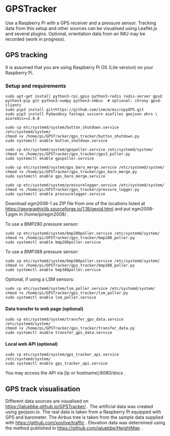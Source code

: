 # GPSTracker
Use a Raspberry Pi with a GPS receiver and a pressure sensor. 
Tracking data from this setup and other sources can be visualised using 
Leaflet.js and several plugins. 
Optional, orientation data from an IMU may be recorded (work in progress).

## GPS tracking
It is assumed that you are using Raspberry Pi OS (Lite version) on your 
Raspberry Pi.
### Setup and requirements
```
sudo apt-get install python3-rpi.gpio python3-redis redis-server gpsd
python3-pip git python3-numpy python3-smbus  # optional: chrony gpsd-clients
sudo pip3 install git+https://github.com/inmcm/micropyGPS.git
sudo pip3 install PyGeodesy fastapi uvicorn aiofiles geojson ahrs \
aioredis==2.0.0
```

```
sudo cp etc/systemd/system/button_shutdown.service /etc/systemd/system/
chmod +x /home/pi/GPSTracker/gps_tracker/button_shutdown.py
sudo systemctl enable button_shutdown.service
```

```
sudo cp etc/systemd/system/gpspoller.service /etc/systemd/system/
chmod +x /home/pi/GPSTracker/gps_tracker/gps3_poller.py
sudo systemctl enable gpspoller.service
```

```
sudo cp etc/systemd/system/gps_baro_merge.service /etc/systemd/system/
chmod +x /home/pi/GPSTracker/gps_tracker/gps_baro_merge.py
sudo systemctl enable gps_baro_merge.service
```

```
sudo cp etc/systemd/system/pressurelogger.service /etc/systemd/system/
chmod +x /home/pi/GPSTracker/gps_tracker/pressure_logger.py
sudo systemctl enable pressurelogger.service
```
Download egm2008-1 as ZIP file from one of the locations listed at 
https://geographiclib.sourceforge.io/1.18/geoid.html and put egm2008-1.pgm 
in /home/pi/egm2008/ .

To use a BMP280 pressure sensor:
```
sudo cp etc/systemd/system/bmp280poller.service /etc/systemd/system/
chmod +x /home/pi/GPSTracker/gps_tracker/bmp280_poller.py
sudo systemctl enable bmp280poller.service
```

To use a BMP388 pressure sensor:
```
sudo cp etc/systemd/system/bmp388poller.service /etc/systemd/system/
chmod +x /home/pi/GPSTracker/gps_tracker/bmp388_poller.py
sudo systemctl enable bmp388poller.service
```

Optional, if using a LSM sensors:
```
sudo cp etc/systemd/system/lsm_poller.service /etc/systemd/system/
chmod +x /home/pi/GPSTracker/gps_tracker/lsm_poller.py
sudo systemctl enable lsm_poller.service
```

#### Data transfer to web page (optional)
```
sudo cp etc/systemd/system/transfer_gps_data.service /etc/systemd/system/
chmod +x /home/pi/GPSTracker/gps_tracker/transfer_data.py
sudo systemctl enable transfer_gps_data.service
```

#### Local web API (optional)
```
sudo cp etc/systemd/system/gps_tracker_api.service /etc/systemd/system/
sudo systemctl enable gps_tracker_api.service
```
You may access the API via [ip or hostname]:8080/docs .

## GPS track visualisation
Different data sources are visualised on 
https://jaluebbe.github.io/GPSTracker/ .
The artificial data was created using geojson.io. 
The real data is taken from a Raspberry Pi equipped with GPS and barometer. 
The Airbus tree is taken from the sample data supplied with 
https://github.com/xoolive/traffic .
Elevation data was determined using the method published in 
https://github.com/jaluebbe/HeightMap .
